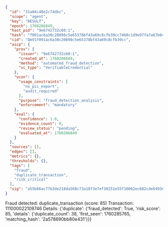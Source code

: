 ```json
{
  "id": "31a04c40e2c74dbc",
  "scope": "agent",
  "key": "RESULT",
  "epoch": 1760286849,
  "host_pid": "9e6742732c60:1",
  "hash": "f091ac6a30c20898c5e65378bf43a69c8cfb39cc7468c1d9e97fa7a67b0c2b4a",
  "cid": "QmV1f091ac6a30c20898c5e65378bf43a69c8cfb39cc",
  "aicp": {
    "prov": {
      "issuer": "9e6742732c60:1",
      "created_at": 1760286849,
      "method": "automated_fraud_detection",
      "vc_type": "VerifiableCredential"
    },
    "ucon": {
      "usage_constraints": [
        "no_pii_export",
        "audit_required"
      ],
      "purpose": "fraud_detection_analysis",
      "enforcement": "mandatory"
    },
    "eval": {
      "confidence": 1.0,
      "evidence_count": 0,
      "review_status": "pending",
      "evaluated_at": 1760286849
    }
  },
  "sources": [],
  "edges": [],
  "metrics": {},
  "thresholds": {},
  "tags": [
    "fraud",
    "duplicate_transaction",
    "risk_critical"
  ],
  "sig": "a55b66ac77b3de218da568c73a18f3e7ef30251e55f10062ec682cde64936659"
}
```

Fraud detected: duplicate_transaction (score: 85)
Transaction: 111000022109746
Details: {'duplicate': {'fraud_detected': True, 'risk_score': 85, 'details': {'duplicate_count': 38, 'first_seen': 1760285765, 'matching_hash': '2a578690bb80e431'}}}